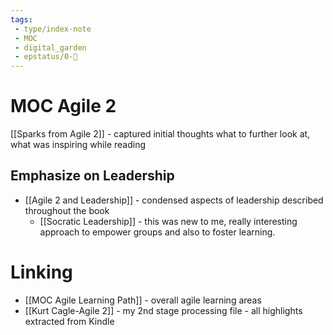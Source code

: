 ```yaml
---
tags:
 - type/index-note
 - MOC
 - digital_garden
 - epstatus/0-🌰
---
```

# MOC Agile 2
[[Sparks from Agile 2]] - captured initial thoughts what to further look at, what was inspiring while reading

## Emphasize on Leadership
+ [[Agile 2 and Leadership]] - condensed aspects of leadership described throughout the book
	+ [[Socratic Leadership]] - this was new to me, really interesting approach to empower groups and also to foster learning. 

# Linking
+ [[MOC Agile Learning Path]] - overall agile learning areas
+ [[Kurt Cagle-Agile 2]] - my 2nd stage processing file - all highlights extracted from Kindle